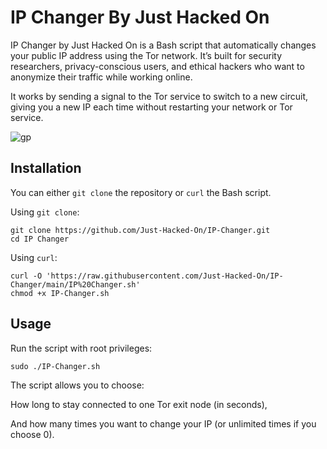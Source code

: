 # IP Changer By Just Hacked On

IP Changer by Just Hacked On is a Bash script that automatically changes your public IP address using the Tor network. It’s built for security researchers, privacy-conscious users, and ethical hackers who want to anonymize their traffic while working online.

It works by sending a signal to the Tor service to switch to a new circuit, giving you a new IP each time without restarting your network or Tor service.

![gp](https://ibb.co/PGkLXbtC)

## Installation

You can either `git clone` the repository or `curl` the Bash script.

Using `git clone`:

```shell
git clone https://github.com/Just-Hacked-On/IP-Changer.git
cd IP Changer
```

Using `curl`:

```shell
curl -O 'https://raw.githubusercontent.com/Just-Hacked-On/IP-Changer/main/IP%20Changer.sh'
chmod +x IP-Changer.sh
```

## Usage

Run the script with root privileges:

```shell
sudo ./IP-Changer.sh
```

The script allows you to choose:

How long to stay connected to one Tor exit node (in seconds),

And how many times you want to change your IP (or unlimited times if you choose 0).
